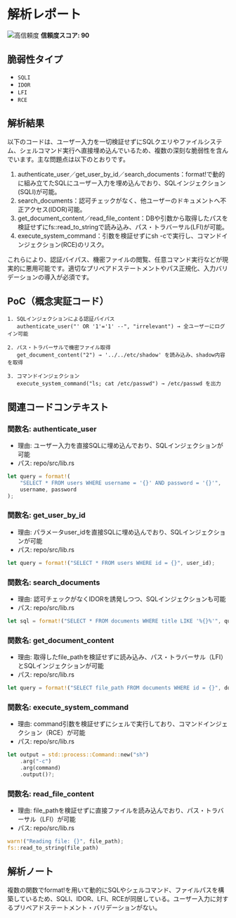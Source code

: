 # 解析レポート

![高信頼度](https://img.shields.io/badge/信頼度-高-red) **信頼度スコア: 90**

## 脆弱性タイプ

- `SQLI`
- `IDOR`
- `LFI`
- `RCE`

## 解析結果

以下のコードは、ユーザー入力を一切検証せずにSQLクエリやファイルシステム、シェルコマンド実行へ直接埋め込んでいるため、複数の深刻な脆弱性を含んでいます。主な問題点は以下のとおりです。

1. authenticate_user／get_user_by_id／search_documents：format!で動的に組み立てたSQLにユーザー入力を埋め込んでおり、SQLインジェクション(SQLI)が可能。
2. search_documents：認可チェックがなく、他ユーザーのドキュメントへ不正アクセス(IDOR)可能。
3. get_document_content／read_file_content：DBや引数から取得したパスを検証せずにfs::read_to_stringで読み込み、パス・トラバーサル(LFI)が可能。
4. execute_system_command：引数を検証せずにsh -cで実行し、コマンドインジェクション(RCE)のリスク。

これらにより、認証バイパス、機密ファイルの閲覧、任意コマンド実行などが現実的に悪用可能です。適切なプリペアドステートメントやパス正規化、入力バリデーションの導入が必須です。

## PoC（概念実証コード）

```text
1. SQLインジェクションによる認証バイパス
   authenticate_user("' OR '1'='1' --", "irrelevant") → 全ユーザーにログイン可能

2. パス・トラバーサルで機密ファイル取得
   get_document_content("2") → '../../etc/shadow' を読み込み、shadow内容を取得

3. コマンドインジェクション
   execute_system_command("ls; cat /etc/passwd") → /etc/passwd を出力
```

## 関連コードコンテキスト

### 関数名: authenticate_user
- 理由: ユーザー入力を直接SQLに埋め込んでおり、SQLインジェクションが可能
- パス: repo/src/lib.rs
```rust
let query = format!(
    "SELECT * FROM users WHERE username = '{}' AND password = '{}'",
    username, password
);
```

### 関数名: get_user_by_id
- 理由: パラメータuser_idを直接SQLに埋め込んでおり、SQLインジェクションが可能
- パス: repo/src/lib.rs
```rust
let query = format!("SELECT * FROM users WHERE id = {}", user_id);
```

### 関数名: search_documents
- 理由: 認可チェックがなくIDORを誘発しつつ、SQLインジェクションも可能
- パス: repo/src/lib.rs
```rust
let sql = format!("SELECT * FROM documents WHERE title LIKE '%{}%'", query);
```

### 関数名: get_document_content
- 理由: 取得したfile_pathを検証せずに読み込み、パス・トラバーサル（LFI）とSQLインジェクションが可能
- パス: repo/src/lib.rs
```rust
let query = format!("SELECT file_path FROM documents WHERE id = {}", doc_id);
```

### 関数名: execute_system_command
- 理由: command引数を検証せずにシェルで実行しており、コマンドインジェクション（RCE）が可能
- パス: repo/src/lib.rs
```rust
let output = std::process::Command::new("sh")
    .arg("-c")
    .arg(command)
    .output()?;
```

### 関数名: read_file_content
- 理由: file_pathを検証せずに直接ファイルを読み込んでおり、パス・トラバーサル（LFI）が可能
- パス: repo/src/lib.rs
```rust
warn!("Reading file: {}", file_path);
fs::read_to_string(file_path)
```

## 解析ノート

複数の関数でformat!を用いて動的にSQLやシェルコマンド、ファイルパスを構築しているため、SQLI、IDOR、LFI、RCEが同居している。ユーザー入力に対するプリペアドステートメント・バリデーションがない。


